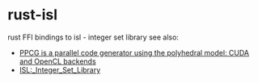 # rust-isl
rust FFI bindings to isl - integer set library
see also:
+ [PPCG is a parallel code generator using the polyhedral model: CUDA and OpenCL backends](http://freecode.com/projects/ppcg)
+ [ISL:_Integer_Set_Library](https://www.cs.colostate.edu/wiki/ISL:_Integer_Set_Library)


